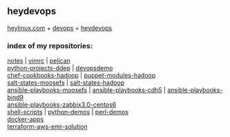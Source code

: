 ## heydevops

[heylinux.com](http://heylinux.com) + [devops](http://zh.wikipedia.org/zh-cn/DevOps) = [heydevops](https://github.com/mcsrainbow/heydevops)

### index of my repositories:

[notes](https://github.com/mcsrainbow/notes) | [vimrc](https://github.com/mcsrainbow/vimrc) | [pelican](https://github.com/mcsrainbow/pelican)<br />
[python-projects-ddep](https://github.com/mcsrainbow/python-projects-ddep) | [devopsdemo](https://github.com/mcsrainbow/devopsdemo)<br />
[chef-cookbooks-hadoop](https://github.com/mcsrainbow/chef-cookbooks-hadoop) | [puppet-modules-hadoop](https://github.com/mcsrainbow/puppet-modules-hadoop)<br />
[salt-states-moosefs](https://github.com/mcsrainbow/salt-states-moosefs) | [salt-states-hadoop](https://github.com/mcsrainbow/salt-states-hadoop)<br />
[ansible-playbooks-moosefs](https://github.com/mcsrainbow/ansible-playbooks-moosefs) | [ansible-playbooks-cdh5](https://github.com/mcsrainbow/ansible-playbooks-cdh5) | [ansible-playbooks-bind9](https://github.com/mcsrainbow/ansible-playbooks-bind9)<br />
[ansible-playbooks-zabbix3.0-centos6](https://github.com/mcsrainbow/ansible-playbooks-zabbix3.0-centos6)<br />
[shell-scripts](https://github.com/mcsrainbow/shell-scripts) | [python-demos](https://github.com/mcsrainbow/python-demos) | [perl-demos](https://github.com/mcsrainbow/perl-demos)<br />
[docker-apps](https://github.com/mcsrainbow/docker-apps)<br />
[terraform-aws-emr-solution](https://github.com/mcsrainbow/terraform-aws-emr-solution)<br />
